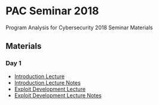 # PAC Seminar 2018
Program Analysis for Cybersecurity 2018 Seminar Materials

## Materials
### Day 1
- [Introduction Lecture](slides/Introduction.pdf)
- [Introduction Lecture Notes](slides/IntroductionNotes.pdf)
- [Exploit Development Lecture](slides/ExploitDevelopment.pdf)
- [Exploit Development Lecture Notes](slides/ExploitDevelopmentNotes.pdf)
